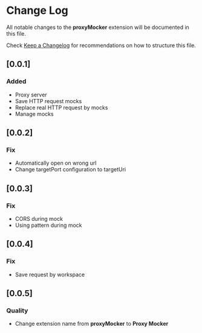# Change Log

All notable changes to the **proxyMocker** extension will be documented in this file.

Check [Keep a Changelog](http://keepachangelog.com/) for recommendations on how to structure this file.

## [0.0.1]

### Added

- Proxy server
- Save HTTP request mocks
- Replace real HTTP request by mocks
- Manage mocks

## [0.0.2]

### Fix

- Automatically open on wrong url
- Change targetPort configuration to targetUri

## [0.0.3]

### Fix

- CORS during mock
- Using pattern during mock

## [0.0.4]

### Fix

- Save request by workspace

## [0.0.5]

### Quality

- Change extension name from **proxyMocker** to **Proxy Mocker**
